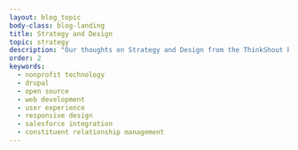 ```yaml
---
layout: blog_topic
body-class: blog-landing
title: Strategy and Design
topic: strategy
description: "Our thoughts on Strategy and Design from the ThinkShout blog."
order: 2
keywords:
  - nonprofit technology
  - drupal
  - open source
  - web development
  - user experience
  - responsive design
  - salesforce integration
  - constituent relationship management
---
```

